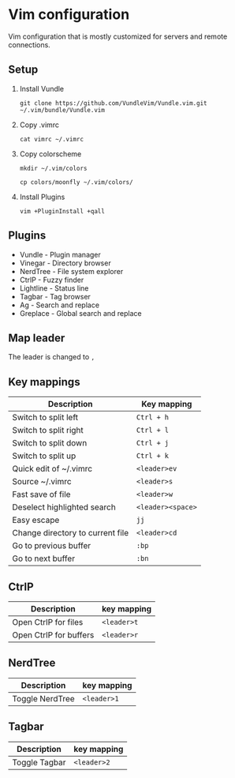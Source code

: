 # Vim configuration

Vim configuration that is mostly customized for servers and remote connections.

## Setup

1. Install Vundle

   `git clone https://github.com/VundleVim/Vundle.vim.git ~/.vim/bundle/Vundle.vim`

2. Copy .vimrc

   `cat vimrc ~/.vimrc`

3. Copy colorscheme

   `mkdir ~/.vim/colors`

   `cp colors/moonfly ~/.vim/colors/`

4. Install Plugins

   `vim +PluginInstall +qall`

## Plugins

- Vundle - Plugin manager
- Vinegar - Directory browser
- NerdTree - File system explorer
- CtrlP - Fuzzy finder
- Lightline - Status line
- Tagbar - Tag browser
- Ag - Search and replace
- Greplace - Global search and replace

## Map leader

The leader is changed to `,`

## Key mappings

| Description                      | Key mapping       |
| -------------------------------- | ----------------- |
| Switch to split left             | `Ctrl + h`        |
| Switch to split right            | `Ctrl + l`        |
| Switch to split down             | `Ctrl + j`        |
| Switch to split up               | `Ctrl + k`        |
| Quick edit of ~/.vimrc           | `<leader>ev`      |
| Source ~/.vimrc                  | `<leader>s`       |
| Fast save of file                | `<leader>w`       |
| Deselect highlighted search      | `<leader><space>` |
| Easy escape                      | `jj`              |
| Change directory to current file | `<leader>cd`      |
| Go to previous buffer            | `:bp`             |
| Go to next buffer                | `:bn`             |

## CtrlP

| Description            | key mapping |
| ---------------------- | ----------- |
| Open CtrlP for files   | `<leader>t` |
| Open CtrlP for buffers | `<leader>r` |

## NerdTree

| Description     | key mapping |
| --------------- | ----------- |
| Toggle NerdTree | `<leader>1` |

## Tagbar

| Description   | key mapping |
| ------------- | ----------- |
| Toggle Tagbar | `<leader>2` |
